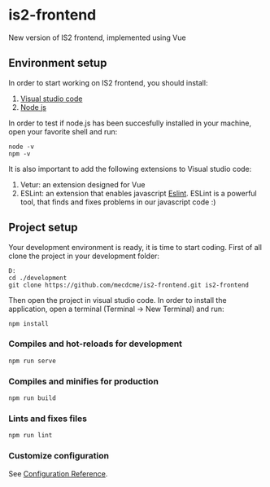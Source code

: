# is2-frontend
New version of IS2 frontend, implemented using Vue

## Environment setup
In order to start working on IS2 frontend, you should install:
1. [Visual studio code](https://code.visualstudio.com/)
2. [Node js](https://nodejs.org/en/download/)

In order to test if node.js has been succesfully installed in your machine, open your favorite shell and run:

```
node -v
npm -v
```
It is also important to add the following extensions to Visual studio code:
1. Vetur: an extension designed for Vue
2. ESLint: an extension that enables javascript [Eslint](https://eslint.org/). ESLint is a powerful tool, that finds and fixes problems in our javascript code :)

## Project setup
Your development environment is ready, it is time to start coding. First of all clone the project in your development folder:

```
D:
cd ./development
git clone https://github.com/mecdcme/is2-frontend.git is2-frontend
```
Then open the project in visual studio code. In order to install the application, open a terminal (Terminal -> New Terminal) and run:
```
npm install
```

### Compiles and hot-reloads for development
```
npm run serve
```

### Compiles and minifies for production
```
npm run build
```

### Lints and fixes files
```
npm run lint
```

### Customize configuration
See [Configuration Reference](https://cli.vuejs.org/config/).


